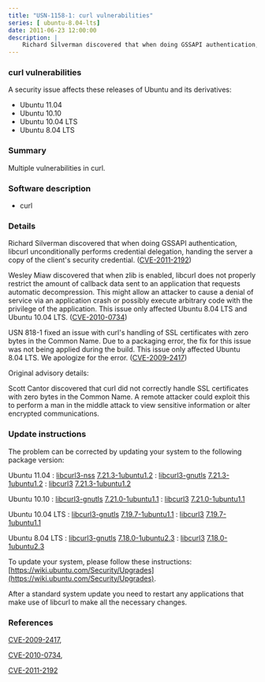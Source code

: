 ```yaml
---
title: "USN-1158-1: curl vulnerabilities"
series: [ ubuntu-8.04-lts]
date: 2011-06-23 12:00:00
description: |
    Richard Silverman discovered that when doing GSSAPI authentication, libcurl unconditionally performs credential delegation, handing the server a copy of the client&#39;s security credential. ([CVE-2011-2192](http://people.ubuntu.com/~ubuntu-security/cve/CVE-2011-2192))
--- 
```

 
 


### curl vulnerabilities

A security issue affects these releases of Ubuntu and its derivatives:

* Ubuntu 11.04
* Ubuntu 10.10
* Ubuntu 10.04 LTS
* Ubuntu 8.04 LTS

### Summary

Multiple vulnerabilities in curl. 

### Software description

* curl 

### Details

Richard Silverman discovered that when doing GSSAPI authentication, libcurl unconditionally performs credential delegation, handing the server a copy of the client&#39;s security credential. ([CVE-2011-2192](http://people.ubuntu.com/~ubuntu-security/cve/CVE-2011-2192))

Wesley Miaw discovered that when zlib is enabled, libcurl does not properly restrict the amount of callback data sent to an application that requests automatic decompression. This might allow an attacker to cause a denial of service via an application crash or possibly execute arbitrary code with the privilege of the application. This issue only affected Ubuntu 8.04 LTS and Ubuntu 10.04 LTS. ([CVE-2010-0734](http://people.ubuntu.com/~ubuntu-security/cve/CVE-2010-0734))

USN 818-1 fixed an issue with curl&#39;s handling of SSL certificates with zero bytes in the Common Name. Due to a packaging error, the fix for this issue was not being applied during the build. This issue only affected Ubuntu 8.04 LTS. We apologize for the error. ([CVE-2009-2417](http://people.ubuntu.com/~ubuntu-security/cve/CVE-2009-2417))

Original advisory details:

 Scott Cantor discovered that curl did not correctly handle SSL certificates with zero bytes in the Common Name. A remote attacker could exploit this to perform a man in the middle attack to view sensitive information or alter encrypted communications. 

### Update instructions

The problem can be corrected by updating your system to the following package version:

Ubuntu 11.04
 : [libcurl3-nss](https://launchpad.net/ubuntu/+source/curl) <span> [7.21.3-1ubuntu1.2](https://launchpad.net/ubuntu/+source/curl/7.21.3-1ubuntu1.2) </span> 
 : [libcurl3-gnutls](https://launchpad.net/ubuntu/+source/curl) <span> [7.21.3-1ubuntu1.2](https://launchpad.net/ubuntu/+source/curl/7.21.3-1ubuntu1.2) </span> 
 : [libcurl3](https://launchpad.net/ubuntu/+source/curl) <span> [7.21.3-1ubuntu1.2](https://launchpad.net/ubuntu/+source/curl/7.21.3-1ubuntu1.2) </span> 

Ubuntu 10.10
 : [libcurl3-gnutls](https://launchpad.net/ubuntu/+source/curl) <span> [7.21.0-1ubuntu1.1](https://launchpad.net/ubuntu/+source/curl/7.21.0-1ubuntu1.1) </span> 
 : [libcurl3](https://launchpad.net/ubuntu/+source/curl) <span> [7.21.0-1ubuntu1.1](https://launchpad.net/ubuntu/+source/curl/7.21.0-1ubuntu1.1) </span> 

Ubuntu 10.04 LTS
 : [libcurl3-gnutls](https://launchpad.net/ubuntu/+source/curl) <span> [7.19.7-1ubuntu1.1](https://launchpad.net/ubuntu/+source/curl/7.19.7-1ubuntu1.1) </span> 
 : [libcurl3](https://launchpad.net/ubuntu/+source/curl) <span> [7.19.7-1ubuntu1.1](https://launchpad.net/ubuntu/+source/curl/7.19.7-1ubuntu1.1) </span> 

Ubuntu 8.04 LTS
 : [libcurl3-gnutls](https://launchpad.net/ubuntu/+source/curl) <span> [7.18.0-1ubuntu2.3](https://launchpad.net/ubuntu/+source/curl/7.18.0-1ubuntu2.3) </span> 
 : [libcurl3](https://launchpad.net/ubuntu/+source/curl) <span> [7.18.0-1ubuntu2.3](https://launchpad.net/ubuntu/+source/curl/7.18.0-1ubuntu2.3) </span> 

To update your system, please follow these instructions: [https://wiki.ubuntu.com/Security/Upgrades](https://wiki.ubuntu.com/Security/Upgrades).

After a standard system update you need to restart any applications that make use of libcurl to make all the necessary changes. 

### References

 
 [CVE-2009-2417](http://people.ubuntu.com/~ubuntu-security/cve/CVE-2009-2417), 

 [CVE-2010-0734](http://people.ubuntu.com/~ubuntu-security/cve/CVE-2010-0734), 

 [CVE-2011-2192](http://people.ubuntu.com/~ubuntu-security/cve/CVE-2011-2192)
 

